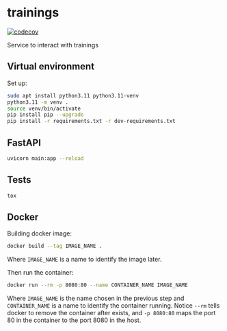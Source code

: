 # trainings

[![codecov](https://codecov.io/gh/Taller-2-FIUBA/trainings/branch/main/graph/badge.svg?token=WQwxO53hR1)](https://codecov.io/gh/Taller-2-FIUBA/trainings)

Service to interact with trainings

## Virtual environment

Set up:

```bash
sudo apt install python3.11 python3.11-venv
python3.11 -m venv .
source venv/bin/activate
pip install pip --upgrade
pip install -r requirements.txt -r dev-requirements.txt
```

## FastAPI

```bash
uvicorn main:app --reload
```

## Tests

```bash
tox
```

## Docker

Building docker image:

```bash
docker build --tag IMAGE_NAME .
```

Where `IMAGE_NAME` is a name to identify the image later.

Then run the container:

```bash
docker run --rm -p 8080:80 --name CONTAINER_NAME IMAGE_NAME
```

Where `IMAGE_NAME` is the name chosen in the previous step and `CONTAINER_NAME`
is a name to identify the container running.
Notice `--rm` tells docker to remove the container after exists, and
`-p 8080:80` maps the port 80 in the container to the port 8080 in the host.
